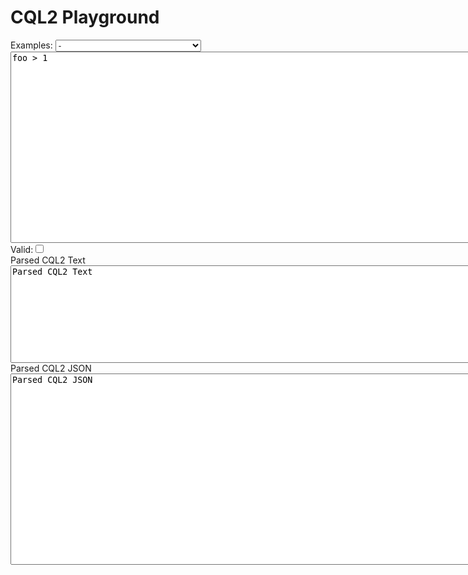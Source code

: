 <script src="https://ajax.googleapis.com/ajax/libs/jquery/3.7.1/jquery.min.js"></script>
  <script type="module">
    import init, { CQL2 } from '../pkg/cql2_wasm.js';

    await init();
    window.CQL2 = CQL2;
    $(document).ready(function(){
        console.log("Ready");
        console.log("window.cql2", window.CQL2);
        function check(){
            let valid = false;
            let txt = "Invalid";
            let jsn = "Invalid";
            try {
                let val =$("#cqlin").val();
                console.log("cqlin val", val);
                let e = new window.CQL2(val);
                valid = e.is_valid();
                txt = e.to_text();
                jsn = e.to_json_pretty();
            } catch(error) {
                console.log(error);

            }
            console.log(valid, txt, jsn);
            if (valid) {
                $("#cqlvalid").prop("checked", true);
                $("#cql2text").css({"background-color": "#90EE90"});
                $("#cql2json").css({"background-color": "#90EE90"});
            } else {
                $("#cqlvalid").prop("checked", false);
                $("#cql2text").css({"background-color": "pink"});
                $("#cql2json").css({"background-color": "pink"});
            };

            $("#cql2text").val(txt);
            $("#cql2json").val(jsn);
        };
        $("#cqlin").bind('input propertychange', check);
        $("#examples").change(function(){
          let sel = $('#examples').find(":selected").val();
          if (sel.startsWith("{")){
            let j = JSON.parse(sel);
            sel = JSON.stringify(j, null, 2);
          }
          $("#cqlin").val(sel);
          $("#examples").prop("selectedIndex", 0);
          check();
        });
        check();
    });

  </script>
  <h1>CQL2 Playground</h1>
  Examples: <select id="examples">
<option value=''>-</option>


<option value="{  &quot;op&quot;: &quot;a_overlaps&quot;,  &quot;args&quot;: [    { &quot;property&quot;: &quot;values&quot; },    [ { &quot;timestamp&quot;: &quot;2012-08-10T05:30:00Z&quot; }, { &quot;date&quot;: &quot;2010-02-10&quot; }, false ]  ]}" title="Checks for overlapping attribute values within a specified date range.">Overlapping Attribute Values Check</option>
<option value="{  &quot;op&quot;: &quot;in&quot;,  &quot;args&quot;: [    { &quot;property&quot;: &quot;eo:cloud_cover&quot; },    [ 0.1, 0.2 ]  ]}" title="Filters features based on a property being in a specified list.">Property List Filter</option>
<option value="{  &quot;op&quot;: &quot;s_crosses&quot;,  &quot;args&quot;: [    {      &quot;type&quot;: &quot;LineString&quot;,      &quot;coordinates&quot;: [        [ 43.72992, -79.2998 ], [ 43.73005, -79.2991 ], [ 43.73006, -79.2984 ],        [ 43.73140, -79.2956 ], [ 43.73259, -79.2950 ], [ 43.73266, -79.2945 ],        [ 43.73320, -79.2936 ], [ 43.73378, -79.2936 ], [ 43.73486, -79.2917 ]      ]    },    {      &quot;type&quot;: &quot;Polygon&quot;,      &quot;coordinates&quot;: [        [          [ 43.7286, -79.2986 ], [ 43.7311, -79.2996 ], [ 43.7323, -79.2972 ],          [ 43.7326, -79.2971 ], [ 43.7350, -79.2981 ], [ 43.7350, -79.2982 ],          [ 43.7352, -79.2982 ], [ 43.7357, -79.2956 ], [ 43.7337, -79.2948 ],          [ 43.7343, -79.2933 ], [ 43.7339, -79.2923 ], [ 43.7327, -79.2947 ],          [ 43.7320, -79.2942 ], [ 43.7322, -79.2937 ], [ 43.7306, -79.2930 ],          [ 43.7303, -79.2930 ], [ 43.7299, -79.2928 ], [ 43.7286, -79.2986 ]        ]      ]    }  ]}" title="Checks if a line string crosses a specified polygon.">Line String Crosses Polygon Check</option>
<option value="{ &quot;op&quot;: &quot;avg&quot;, &quot;args&quot;: [ { &quot;property&quot;: &quot;windSpeed&quot; } ] }" title="Computes the average of a specified property.">Average Property Calculation</option>
<option value="{  &quot;op&quot;: &quot;t_during&quot;,  &quot;args&quot;: [    {&quot;interval&quot;: [{ &quot;property&quot;: &quot;starts_at&quot; }, { &quot;property&quot;: &quot;ends_at&quot; }]},    {&quot;interval&quot;: [&quot;2005-01-10&quot;, &quot;2010-02-10&quot;]    }  ]}" title="Filters features based on a time interval condition.">Time Interval Filter</option>
<option value="{  &quot;op&quot;: &quot;isNull&quot;,  &quot;args&quot;: [ { &quot;property&quot;: &quot;value&quot; } ]}" title="Performs a isNull operation on properties.">isNull Operation</option>
<option value="{  &quot;op&quot;: &quot;and&quot;,  &quot;args&quot;: [    {      &quot;op&quot;: &quot;=&quot;,      &quot;args&quot;: [        { &quot;property&quot;: &quot;swimming_pool&quot; },        true      ]    },    {      &quot;op&quot;: &quot;or&quot;,      &quot;args&quot;: [        {          &quot;op&quot;: &quot;>&quot;,          &quot;args&quot;: [            { &quot;property&quot;: &quot;floors&quot; },            5          ]        },        {          &quot;op&quot;: &quot;like&quot;,          &quot;args&quot;: [            { &quot;property&quot;: &quot;material&quot; },            &quot;brick%&quot;          ]        },        {          &quot;op&quot;: &quot;like&quot;,          &quot;args&quot;: [            { &quot;property&quot;: &quot;material&quot; },            &quot;%brick&quot;          ]        }      ]    }  ]}" title="Performs a and operation on properties.">AND Operation</option>
<option value="{  &quot;op&quot;: &quot;t_intersects&quot;,  &quot;args&quot;: [    { &quot;interval&quot;: [ { &quot;property&quot;: &quot;starts_at&quot; }, { &quot;property&quot;: &quot;ends_at&quot; } ] },    { &quot;interval&quot;: [ &quot;1991-10-07T08:21:06.393262Z&quot;, &quot;2010-02-10T05:29:20.073225Z&quot; ] }  ]}" title="Performs a t_intersects operation on properties.">Time Intersects Check</option>
<option value="{  &quot;op&quot;: &quot;>=&quot;,  &quot;args&quot;: [    { &quot;property&quot;: &quot;updated&quot; },    { &quot;date&quot;: &quot;1970-01-01&quot; }  ]}" title="Performs a >= operation on properties.">Greater Than or Equal Check</option>
<option value="{  &quot;op&quot;: &quot;not&quot;,  &quot;args&quot;: [    {      &quot;op&quot;: &quot;like&quot;,      &quot;args&quot;: [        { &quot;property&quot;: &quot;name&quot; },        &quot;foo%&quot;      ]    }  ]}" title="Performs a not operation on properties.">NOT Operation</option>
<option value="{  &quot;op&quot;: &quot;not&quot;,  &quot;args&quot;: [    {      &quot;op&quot;: &quot;in&quot;,      &quot;args&quot;: [        { &quot;property&quot;: &quot;category&quot; },        [ 1, 2, 3, 4 ]      ]    }  ]}" title="Performs a not operation on properties.">NOT IN Operation</option>
<option value="{  &quot;op&quot;: &quot;t_before&quot;,  &quot;args&quot;: [    { &quot;property&quot;: &quot;built&quot; },    { &quot;date&quot;: &quot;2015-01-01&quot; }  ]}" title="Performs a t_before operation on properties.">Time Before Check</option>
<option value="{  &quot;op&quot;: &quot;=&quot;,  &quot;args&quot;: [    0,    {      &quot;op&quot;: &quot;%&quot;,      &quot;args&quot;: [ { &quot;property&quot;: &quot;foo&quot; }, 2 ]    }  ]}" title="Performs a = operation on properties.">Equals Operation</option>
<option value="{  &quot;op&quot;: &quot;<=&quot;,  &quot;args&quot;: [    { &quot;property&quot;: &quot;value&quot; },    {      &quot;op&quot;: &quot;^&quot;,      &quot;args&quot;: [ 2, { &quot;property&quot;: &quot;foo&quot; } ]    }  ]}" title="Performs a <= operation on properties.">Less Than or Equal Check</option>
<option value="{  &quot;op&quot;: &quot;t_after&quot;,  &quot;args&quot;: [    { &quot;property&quot;: &quot;built&quot; },    { &quot;date&quot;: &quot;2012-06-05&quot; }  ]}" title="Performs a t_after operation on properties.">Time After Check</option>
<option value="{  &quot;op&quot;: &quot;between&quot;,  &quot;args&quot;: [    { &quot;property&quot;: &quot;value&quot; },    10, 20  ]}" title="Performs a between operation on properties.">Between Operation</option>
<option value="{  &quot;op&quot;: &quot;t_finishes&quot;,  &quot;args&quot;: [    { &quot;interval&quot;: [ { &quot;property&quot;: &quot;starts_at&quot; }, { &quot;property&quot;: &quot;ends_at&quot; } ] },    { &quot;interval&quot;: [ &quot;1991-10-07&quot;, &quot;2010-02-10T05:29:20.073225Z&quot; ] }  ]}" title="Performs a t_finishes operation on properties.">Time Finishes Check</option>
<option value="{  &quot;op&quot;: &quot;or&quot;,  &quot;args&quot;: [    {      &quot;op&quot;: &quot;and&quot;,      &quot;args&quot;: [        {          &quot;op&quot;: &quot;>&quot;,          &quot;args&quot;: [            { &quot;property&quot;: &quot;floors&quot; },            5          ]        },        {          &quot;op&quot;: &quot;=&quot;,          &quot;args&quot;: [            { &quot;property&quot;: &quot;material&quot; },            &quot;brick&quot;          ]        }      ]    },    {      &quot;op&quot;: &quot;=&quot;,      &quot;args&quot;: [        { &quot;property&quot;: &quot;swimming_pool&quot; },        true      ]    }  ]}" title="Performs a or operation on properties.">OR Operation</option>
<option value="{  &quot;op&quot;: &quot;t_disjoint&quot;,  &quot;args&quot;: [    { &quot;interval&quot;: [ &quot;..&quot;, &quot;2005-01-10T01:01:01.393216Z&quot; ] },    { &quot;interval&quot;: [ { &quot;property&quot;: &quot;starts_at&quot; }, { &quot;property&quot;: &quot;ends_at&quot; } ] }  ]}" title="Performs a t_disjoint operation on properties.">Time Disjoint Check</option>
<option value="{  &quot;op&quot;: &quot;like&quot;,  &quot;args&quot;: [    { &quot;property&quot;: &quot;name&quot; },    &quot;Smith%&quot;  ]}" title="Performs a like operation on properties.">LIKE Operation</option>
<option value="{  &quot;op&quot;: &quot;t_during&quot;,  &quot;args&quot;: [    { &quot;interval&quot;: [ &quot;1969-07-20T20:17:40Z&quot;, &quot;1969-07-21T17:54:00Z&quot; ] },    { &quot;interval&quot;: [ &quot;1969-07-16T13:32:00Z&quot;, &quot;1969-07-24T16:50:35Z&quot; ] }  ]}" title="Filters features based on a time interval condition.">Time Interval Condition Filter</option>
<option value="{  &quot;op&quot;: &quot;s_equals&quot;,  &quot;args&quot;: [    {      &quot;type&quot;: &quot;MultiPoint&quot;,      &quot;coordinates&quot;: [ [ 180.0, -0.5 ],                       [ 179.0, -47.121701 ],                       [ 180.0, -0.0 ],                       [ 33.470475, -0.99999 ],                       [ 179.0, -15.333062 ] ]    },    { &quot;property&quot;: &quot;geometry&quot; }  ]}" title="Performs a s_equals operation on properties.">Spatial Equals Check</option>
<option value="{  &quot;op&quot;: &quot;t_starts&quot;,  &quot;args&quot;: [    { &quot;interval&quot;: [ { &quot;property&quot;: &quot;starts_at&quot; }, { &quot;property&quot;: &quot;ends_at&quot; } ] },    { &quot;interval&quot;: [ &quot;1991-10-07T08:21:06.393262Z&quot;, &quot;..&quot; ] }  ]}" title="Performs a t_starts operation on properties.">Time Starts Check</option>
<option value="{  &quot;op&quot;: &quot;<&quot;,  &quot;args&quot;: [    {      &quot;op&quot;: &quot;avg&quot;,      &quot;args&quot;: [ { &quot;property&quot;: &quot;windSpeed&quot; } ]    },    4  ]}" title="Performs a < operation on properties.">Less Than Check</option>
<option value="{  &quot;op&quot;: &quot;<>&quot;,  &quot;args&quot;: [    { &quot;property&quot;: &quot;id&quot; },    &quot;fa7e1920-9107-422d-a3db-c468cbc5d6df&quot;  ]}" title="Performs a <> operation on properties.">Not Equal Operation</option>
<option value="{  &quot;op&quot;: &quot;s_disjoint&quot;,  &quot;args&quot;: [    { &quot;property&quot;: &quot;geometry&quot; },    {      &quot;type&quot;: &quot;MultiPolygon&quot;,      &quot;coordinates&quot;: [ [ [ [ 144.022387, 45.176126 ],                           [ -1.1, 0.0 ],                           [ 180.0, 47.808086 ],                           [ 144.022387, 45.176126 ] ] ] ]    }  ]}" title="Performs a s_disjoint operation on properties.">Spatial Disjoint Check</option>
<option value="{  &quot;op&quot;: &quot;s_overlaps&quot;,  &quot;args&quot;: [    { &quot;property&quot;: &quot;geometry&quot; },    { &quot;bbox&quot;: [ -179.912109, 1.9, 180.0, 16.897016 ] }  ]}" title="Performs a s_overlaps operation on properties.">Spatial Overlaps Check</option>
<option value="{  &quot;op&quot;: &quot;s_intersects&quot;,  &quot;args&quot;: [    { &quot;property&quot;: &quot;geometry&quot; },    {      &quot;type&quot;: &quot;Point&quot;,      &quot;coordinates&quot;: [ 36.319836, 32.288087 ]    }  ]}" title="Performs a s_intersects operation on properties.">Spatial Intersects Check</option>
<option value="{  &quot;op&quot;: &quot;s_contains&quot;,  &quot;args&quot;: [    { &quot;property&quot;: &quot;geometry&quot; },    {      &quot;type&quot;: &quot;Point&quot;,      &quot;coordinates&quot;: [ -3.508362, -1.754181 ]    }  ]}" title="Performs a s_contains operation on properties.">Spatial Contains Check</option>
<option value="{  &quot;op&quot;: &quot;t_contains&quot;,  &quot;args&quot;: [    { &quot;interval&quot;: [ &quot;2000-01-01T00:00:00Z&quot;, &quot;2005-01-10T01:01:01.393216Z&quot; ] },    { &quot;interval&quot;: [ { &quot;property&quot;: &quot;starts_at&quot; }, { &quot;property&quot;: &quot;ends_at&quot; } ] }      ]}" title="Performs a t_contains operation on properties.">Time Contains Check</option>
<option value="{  &quot;op&quot;: &quot;s_touches&quot;,  &quot;args&quot;: [    { &quot;property&quot;: &quot;geometry&quot; },    {      &quot;type&quot;: &quot;MultiLineString&quot;,      &quot;coordinates&quot;: [ [ [ -1.9, -0.99999 ],                         [ 75.292574, 1.5 ],                         [ -0.5, -4.016458 ],                         [ -31.708594, -74.743801 ],                         [ 179.0, -90.0 ] ],                       [ [ -1.9, -1.1 ],                         [ 1.5, 8.547371 ] ] ]    }  ]}" title="Performs a s_touches operation on properties.">Spatial Touches Check</option>
<option value="{  &quot;op&quot;: &quot;t_overlaps&quot;,  &quot;args&quot;: [    { &quot;interval&quot;: [ { &quot;property&quot;: &quot;starts_at&quot; }, { &quot;property&quot;: &quot;ends_at&quot; } ] },    { &quot;interval&quot;: [ &quot;1991-10-07T08:21:06.393262Z&quot;, &quot;1992-10-09T08:08:08.393473Z&quot; ] }  ]}" title="Performs a t_overlaps operation on properties.">Time Overlaps Check</option>
<option value="{  &quot;op&quot;: &quot;>&quot;,  &quot;args&quot;: [    {      &quot;op&quot;: &quot;-&quot;,      &quot;args&quot;: [        { &quot;property&quot;: &quot;balance&quot; },        150.0      ]    },    0  ]}" title="Performs a > operation on properties.">Greater Than Check</option>
<option value="{  &quot;op&quot;: &quot;<&quot;,  &quot;args&quot;: [    { &quot;property&quot;: &quot;value&quot; },    10  ]}" title="Performs a < operation on properties.">Less Than Check</option>
<option value="{  &quot;op&quot;: &quot;t_startedBy&quot;,  &quot;args&quot;: [    { &quot;interval&quot;: [ &quot;1991-10-07T08:21:06.393262Z&quot;, &quot;2010-02-10T05:29:20.073225Z&quot; ] },    { &quot;interval&quot;: [ { &quot;property&quot;: &quot;starts_at&quot; }, { &quot;property&quot;: &quot;ends_at&quot; } ] }  ]}" title="Performs a t_startedBy operation on properties.">Time StartedBy Check</option>
<option value="{  &quot;op&quot;: &quot;s_within&quot;,  &quot;args&quot;: [    {      &quot;type&quot;: &quot;Polygon&quot;,      &quot;coordinates&quot;: [ [ [ -49.88024, 0.5, -75993.341684 ],                         [ -1.5, -0.99999, -100000.0 ],                         [ 0.0, 0.5, -0.333333 ],                         [ -49.88024, 0.5, -75993.341684 ] ],                       [ [ -65.887123, 2.00001, -100000.0 ],                         [ 0.333333, -53.017711, -79471.332949 ],                         [ 180.0, 0.0, 1852.616704 ],                         [ -65.887123, 2.00001, -100000.0 ] ] ]    },    { &quot;property&quot;: &quot;geometry&quot; }  ]}" title="Performs a s_within operation on properties.">Spatial Within Check</option>
<option value="{  &quot;op&quot;: &quot;<&quot;,  &quot;args&quot;: [    { &quot;property&quot;: &quot;value&quot; },    {      &quot;op&quot;: &quot;-&quot;,      &quot;args&quot;: [        { &quot;property&quot;: &quot;foo&quot; },        10      ]    }  ]}" title="Performs a < operation on properties.">Less Than Check</option>
<option value="{  &quot;op&quot;: &quot;s_intersects&quot;,  &quot;args&quot;: [    { &quot;property&quot;: &quot;geometry&quot; },    {      &quot;type&quot;: &quot;Polygon&quot;,      &quot;coordinates&quot;: [ [ [ -10, -10 ], [ 10, -10 ], [ 10, 10 ], [ -10, -10 ] ] ]    }  ]}" title="Performs a s_intersects operation on properties.">Spatial Intersects Check</option>
<option value="{  &quot;op&quot;: &quot;>&quot;,  &quot;args&quot;: [    { &quot;property&quot;: &quot;value&quot; },    10  ]}" title="Performs a > operation on properties.">Greater Than Check</option>
<option value="{  &quot;op&quot;: &quot;like&quot;,  &quot;args&quot;: [    { &quot;property&quot;: &quot;owner&quot; },    &quot;Mike%&quot;  ]}" title="Performs a like operation on properties.">LIKE Operation</option>
<option value="{  &quot;op&quot;: &quot;s_intersects&quot;,  &quot;args&quot;: [    { &quot;property&quot;: &quot;geometry&quot; },    { &quot;bbox&quot;: [ -128.098193, -1.1, -99999.0, 180.0, 90.0, 100000.0 ] }  ]}" title="Performs a s_intersects operation on properties.">Spatial Intersects Check</option>
<option value="{  &quot;op&quot;: &quot;t_after&quot;,  &quot;args&quot;: [    { &quot;property&quot;: &quot;updated_at&quot; },    { &quot;date&quot;: &quot;2010-02-10&quot; }  ]}" title="Performs a t_after operation on properties.">Time After Check</option>
<option value="{  &quot;op&quot;: &quot;in&quot;,  &quot;args&quot;: [    {      &quot;op&quot;: &quot;casei&quot;,      &quot;args&quot;: [ { &quot;property&quot;: &quot;road_class&quot; } ]    },    [      { &quot;op&quot;: &quot;casei&quot;, &quot;args&quot;: [ &quot;Οδος&quot; ] },      { &quot;op&quot;: &quot;casei&quot;, &quot;args&quot;: [ &quot;Straße&quot; ] }    ]  ]}" title="Filters features based on a property being in a specified list.">Property List Filter</option>
<option value="{  &quot;op&quot;: &quot;like&quot;,  &quot;args&quot;: [    { &quot;op&quot;: &quot;casei&quot;, &quot;args&quot;: [ { &quot;property&quot;: &quot;geophys:SURVEY_NAME&quot; } ] },    { &quot;op&quot;: &quot;casei&quot;, &quot;args&quot;: [ &quot;%calcutta%&quot; ] }  ]}" title="Performs a like operation on properties.">LIKE Operation</option>
<option value="{  &quot;op&quot;: &quot;t_intersects&quot;,  &quot;args&quot;: [    { &quot;property&quot;: &quot;event_time&quot; },    { &quot;interval&quot;: [ &quot;1969-07-16T05:32:00Z&quot;, &quot;1969-07-24T16:50:35Z&quot; ] }  ]}" title="Performs a t_intersects operation on properties.">Time Intersects Check</option>
<option value="{  &quot;op&quot;: &quot;<>&quot;,  &quot;args&quot;: [    false,    {      &quot;op&quot;: &quot;Bar&quot;,      &quot;args&quot;: [ { &quot;property&quot;: &quot;geometry&quot; }, 100, &quot;a&quot;, &quot;b&quot;, false ]    }  ]}" title="Performs a <> operation on properties.">Not Equal Operation</option>
<option value="{  &quot;op&quot;: &quot;like&quot;,  &quot;args&quot;: [    { &quot;property&quot;: &quot;name&quot; },    { &quot;op&quot;: &quot;casei&quot;, &quot;args&quot;: [ &quot;FOO%&quot; ] }  ]}" title="Performs a like operation on properties.">LIKE Operation</option>
<option value="{  &quot;op&quot;: &quot;t_during&quot;,  &quot;args&quot;: [    { &quot;interval&quot;: [ { &quot;property&quot;: &quot;touchdown&quot; }, { &quot;property&quot;: &quot;liftOff&quot; } ] },    { &quot;interval&quot;: [ &quot;1969-07-16T13:32:00Z&quot;, &quot;1969-07-24T16:50:35Z&quot; ] }  ]}" title="Filters features based on a time interval condition.">Time Interval Condition Filter</option>
<option value="{  &quot;op&quot;: &quot;s_contains&quot;,  &quot;args&quot;: [    { &quot;property&quot;: &quot;geometry&quot; },    {      &quot;type&quot;: &quot;Point&quot;,      &quot;coordinates&quot;: [ -3.508362, -1.754181 ]    }  ]}" title="Performs a s_contains operation on properties.">Spatial Contains Check</option>
<option value="{  &quot;op&quot;: &quot;or&quot;,  &quot;args&quot;: [    {      &quot;op&quot;: &quot;isNull&quot;,      &quot;args&quot;: [ { &quot;property&quot;: &quot;value&quot; } ]    },    {      &quot;op&quot;: &quot;between&quot;,      &quot;args&quot;: [        { &quot;property&quot;: &quot;value&quot; },        10, 20      ]    }  ]}" title="Performs a or operation on properties.">OR Operation</option>
<option value="{  &quot;op&quot;: &quot;not&quot;,  &quot;args&quot;: [    {      &quot;op&quot;: &quot;like&quot;,      &quot;args&quot;: [        { &quot;property&quot;: &quot;owner&quot; },        &quot;%Mike%&quot;      ]    }  ]}" title="Performs a not operation on properties.">NOT Operation</option>
<option value="{  &quot;op&quot;: &quot;t_overlappedBy&quot;,  &quot;args&quot;: [    { &quot;interval&quot;: [ &quot;1991-10-07T08:21:06.393262Z&quot;, &quot;2010-02-10T05:29:20.073225Z&quot; ] },    { &quot;interval&quot;: [ { &quot;property&quot;: &quot;starts_at&quot; }, { &quot;property&quot;: &quot;ends_at&quot; } ] }  ]}" title="Performs a t_overlappedBy operation on properties.">Time OverlappedBy Check</option>
<option value="{  &quot;op&quot;: &quot;<=&quot;,  &quot;args&quot;: [    { &quot;property&quot;: &quot;value&quot; },    10  ]}" title="Performs a <= operation on properties.">Less Than or Equal Check</option>
<option value="{  &quot;op&quot;: &quot;>&quot;,  &quot;args&quot;: [    { &quot;property&quot;: &quot;value&quot; },    {      &quot;op&quot;: &quot;+&quot;,      &quot;args&quot;: [        { &quot;property&quot;: &quot;foo&quot; },        10      ]    }  ]}" title="Performs a > operation on properties.">Greater Than Check</option>
<option value="{  &quot;op&quot;: &quot;>&quot;,  &quot;args&quot;: [    { &quot;property&quot;: &quot;floors&quot; },    5  ]}" title="Performs a > operation on properties.">Greater Than Check</option>
<option value="{  &quot;op&quot;: &quot;and&quot;,  &quot;args&quot;: [    {      &quot;op&quot;: &quot;between&quot;,      &quot;args&quot;: [        { &quot;property&quot;: &quot;eo:cloud_cover&quot; },        0.1, 0.2      ]    },    {      &quot;op&quot;: &quot;=&quot;,      &quot;args&quot;: [        { &quot;property&quot;: &quot;landsat:wrs_row&quot; },        28      ]    },    {      &quot;op&quot;: &quot;=&quot;,      &quot;args&quot;: [        { &quot;property&quot;: &quot;landsat:wrs_path&quot; },        203      ]    }  ]}" title="Performs a and operation on properties.">AND Operation</option>
<option value="{  &quot;op&quot;: &quot;s_touches&quot;,  &quot;args&quot;: [    { &quot;property&quot;: &quot;geometry&quot; },    {      &quot;type&quot;: &quot;MultiLineString&quot;,      &quot;coordinates&quot;: [ [ [ -1.9, -0.99999 ],                         [ 75.292574, 1.5 ],                         [ -0.5, -4.016458 ],                         [ -31.708594, -74.743801 ],                         [ 179.0, -90.0 ] ],                       [ [ -1.9, -1.1 ],                         [ 1.5, 8.547371 ] ] ]    }  ]}" title="Performs a s_touches operation on properties.">Spatial Touches Check</option>
<option value="{  &quot;op&quot;: &quot;=&quot;,  &quot;args&quot;: [    { &quot;property&quot;: &quot;swimming_pool&quot; },    true  ]}" title="Performs a = operation on properties.">Equals Operation</option>
<option value="{  &quot;op&quot;: &quot;t_contains&quot;,  &quot;args&quot;: [    { &quot;interval&quot;: [ &quot;2000-01-01T00:00:00Z&quot;, &quot;2005-01-10T01:01:01.393216Z&quot; ] },    { &quot;interval&quot;: [ { &quot;property&quot;: &quot;starts_at&quot; }, { &quot;property&quot;: &quot;ends_at&quot; } ] }      ]}" title="Performs a t_contains operation on properties.">Time Contains Check</option>
<option value="{  &quot;op&quot;: &quot;t_equals&quot;,  &quot;args&quot;: [    { &quot;property&quot;: &quot;updated_at&quot; },    { &quot;date&quot;: &quot;1851-04-29&quot; }  ]}" title="Performs a t_equals operation on properties.">Time Equals Check</option>
<option value="{  &quot;op&quot;: &quot;t_metBy&quot;,  &quot;args&quot;: [    { &quot;interval&quot;: [ &quot;2010-02-10T05:29:20.073225Z&quot;, &quot;2010-10-07&quot; ] },    { &quot;interval&quot;: [ { &quot;property&quot;: &quot;starts_at&quot; }, { &quot;property&quot;: &quot;ends_at&quot; } ] }  ]}" title="Performs a t_metBy operation on properties.">Time MetBy Check</option>



  </select>
  <textarea id="cqlin" rows="20" cols="100">foo > 1</textarea>
  <br/>
  Valid:<input type="checkbox" id="cqlvalid" onclick="return false"></input>
  <br/>
  Parsed CQL2 Text
  <br/>
  <textarea id="cql2text" rows="10" cols="100" readonly>Parsed CQL2 Text</textarea>
  <br/>
  Parsed CQL2 JSON
  <br/>
  <textarea id="cql2json" rows="20" cols="100" readonly>Parsed CQL2 JSON</textarea>
